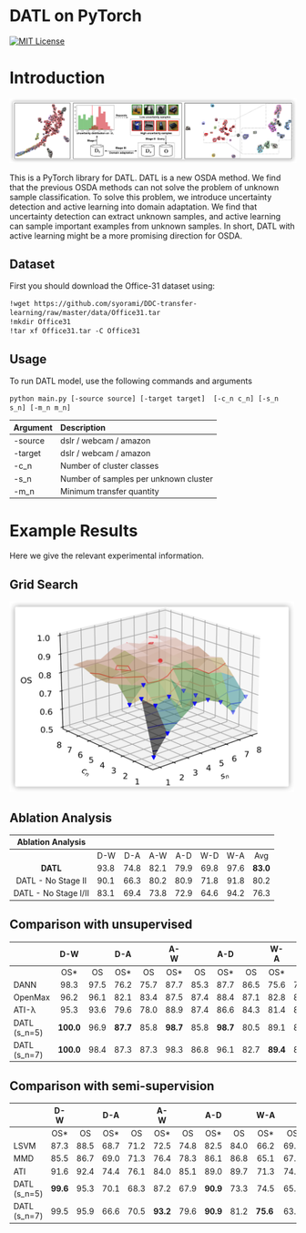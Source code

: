 # DATL on PyTorch

[![MIT License](https://img.shields.io/badge/license-MIT-green.svg)](https://opensource.org/licenses/MIT) 


# Introduction

![](img/AlgorithmFlow.png)


This is a PyTorch library for DATL. DATL is a new OSDA method. We find that the previous OSDA methods can not solve the problem of unknown sample classification. 
To solve this problem, we introduce uncertainty detection and active learning into domain adaptation. We find that uncertainty detection can extract unknown samples, and active learning can sample important examples from unknown samples. 
In short, DATL with active learning might be a more promising direction for OSDA.


## Dataset

First you should download the Office-31 dataset using:
```
!wget https://github.com/syorami/DDC-transfer-learning/raw/master/data/Office31.tar
!mkdir Office31
!tar xf Office31.tar -C Office31
```

## Usage

To run DATL model, use the following commands and arguments
```
python main.py [-source source] [-target target]  [-c_n c_n] [-s_n s_n] [-m_n m_n]
```

| Argument | Description                           
| :--- |:--------------------------------------
-source| dslr / webcam / amazon                
-target | dslr / webcam / amazon
-c_n | Number of cluster classes             
-s_n | Number of samples per unknown cluster 
-m_n | Minimum transfer quantity             

# Example Results
Here we give the relevant experimental information.

## Grid Search 

<img src="img/GridSearch.png" alt=" " width="500" align="bottom" />


## Ablation Analysis

|   Ablation Analysis  |      |      |      |      |      |      |               |
|:--------------------:|------|:----:|:----:|:----:|:----:|:----:|:-------------:|
|                      |  D-W |  D-A |  A-W |  A-D |  W-D |  W-A |      Avg      |
| **DATL**        | 93.8 | 74.8 | 82.1 | 79.9 | 69.8 | 97.6 | **83.0** |
| DATL - No Stage II   | 90.1 | 66.3 | 80.2 | 80.9 | 71.8 | 91.8 |      80.2     |
| DATL - No Stage I/II | 83.1 | 69.4 | 73.8 | 72.9 | 64.6 | 94.2 |      76.3     |

## Comparison with unsupervised
|                  |    D-W    |      |    D-A   |      |    A-W   |      |    A-D   |      |    W-A   |      |  W-D  |      |    AVG   |          |
|------------------|:---------:|:----:|:--------:|:----:|:--------:|:----:|:--------:|:----:|:--------:|:----:|:-----:|:----:|:--------:|:--------:|
|                  |    OS*    |  OS  |    OS*   |  OS  |    OS*   |  OS  |    OS*   |  OS  |    OS*   |  OS  |  OS*  |  OS  |    OS*   |    OS    |
| DANN             |    98.3   | 97.5 |   76.2   | 75.7 |   87.7   | 85.3 |   87.7   | 86.5 |   75.6   | 74.9 | 100.0 | 99.5 |   87.5   |   86.7   |
| OpenMax          |    96.2   | 96.1 |   82.1   | 83.4 |   87.5   | 87.4 |   88.4   | 87.1 |   82.8   | 82.8 |  98.5 | 98.4 |   89.2   |   89.2   |
| ATI-λ    |    95.3   | 93.6 |   79.6   | 78.0 |   88.9   | 87.4 |   86.6   | 84.3 |   81.4   | 80.4 |  98.7 | 96.5 |   88.1   |   87.0   |
|  DATL  (s_n=5) | **100.0** | 96.9 | **87.7** | 85.8 | **98.7** | 85.8 | **98.7** | 80.5 |   89.1   | 85.2 |  100  | 99.7 | **95.2** |   89.5   |
|  DATL  (s_n=7) | **100.0** | 98.4 |   87.3   | 87.3 |   98.3   | 86.8 |   96.1   | 82.7 | **89.4** | 85.5 |  100  | 99.1 |   94.9   | **90.2** |


## Comparison with semi-supervision
|                  |    D-W   |      |  D-A |      |    A-W   |      |    A-D   |      |    W-A   |      |    W-D   |      |    AVG   |      |
|------------------|:---------:|:----:|:--------:|:----:|:--------:|:----:|:--------:|:----:|:--------:|:----:|:-----:|:----:|:--------:|:--------:|
|                  |    OS*   |  OS  |  OS* |  OS  |    OS*   |  OS  |    OS*   |  OS  |    OS*   |  OS  |    OS*   |  OS  |    OS*   |  OS  |
| LSVM             |   87.3   | 88.5 | 68.7 | 71.2 |   72.5   | 74.8 |   82.5   | 84.0 |   66.2   | 69.0 |   93.5   | 94.0 |   78.5   | 80.3 |
| MMD              |   85.5   | 86.7 | 69.0 | 71.3 |   76.4   | 78.3 |   86.1   | 86.8 |   65.1   | 67.8 |   93.9   | 94.4 |   79.3   | 80.9 |
| ATI              |   91.6   | 92.4 | 74.4 | 76.1 |   84.0   | 85.1 |   89.0   | 89.7 |   71.3   | 74.3 |   96.3   | 96.6 |   84.4   | 85.7 |
|  DATL  (s_n=5) | **99.6** | 95.3 | 70.1 | 68.3 |   87.2   | 67.9 | **90.9** | 73.3 |   74.5   | 65.8 | **99.4** | 95.7 | **86.9** | 77.7 |
|  DATL  (s_n=7) |   99.5   | 95.9 | 66.6 | 70.5 | **93.2** | 79.6 | **90.9** | 81.2 | **75.6&nbsp;** | 63.3 | **99.4** | 98.2 | **87.5** | 81.5 |

